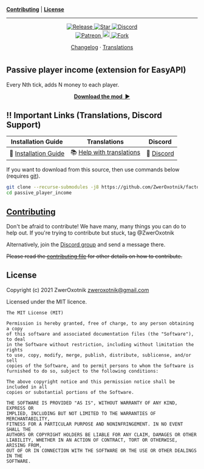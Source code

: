 **[Contributing](#contributing)** |
**[License](#license)**

---

<!-- <p align="center">
  <img
    width="144"
    src="thumbnail.png"
    alt="thumbnail"
  />
</p> -->

<p align="center">
  <a href="https://github.com/ZwerOxotnik/factorio-passive_player_income/tags">
    <img src="https://img.shields.io/github/tag/ZwerOxotnik/factorio-passive_player_income.svg?label=Release&color=FF5500" alt="Release">
  </a>
  <a href="https://github.com/ZwerOxotnik/factorio-passive_player_income/stargazers">
    <img src="https://img.shields.io/github/stars/ZwerOxotnik/factorio-passive_player_income.svg?label=Stars&color=F08125" alt="Star">
  </a>
  <a href="https://discord.gg/YyJVUCa">
    <img src="https://discordapp.com/api/guilds/480103519769067542/widget.png?style=shield" alt="Discord">
  <br/>
  <a href="https://www.patreon.com/ZwerOxotnik">
    <img src="https://ionicabizau.github.io/badges/patreon.svg" alt="Patreon">
  <a href="https://ko-fi.com/zweroxotnik">
    <img src="https://www.buymeacoffee.com/assets/img/guidelines/download-assets-sm-2.svg" height="20" alt="Buy me a coffee">
  <a href="http://github.com/ZwerOxotnik/factorio-passive_player_income/fork">
    <img src="https://img.shields.io/github/forks/ZwerOxotnik/factorio-passive_player_income.svg?label=Forks&color=7889DD" alt="Fork">
  </a>
</p>

<p align="center">
  <a href="changelog.txt">Changelog</a>
  ·
  <a href="https://crowdin.com/project/factorio-mods-localization">Translations</a>
</p>

<h1></h1>

<!-- Put your "fancy" image/video here -->
<!-- <img
  src=""
  align="right"
/> -->

Passive player income (extension for EasyAPI)
---------------------------------------------

Every Nth tick, adds N money to each player.

<p align="center">
  <a href="https://mods.factorio.com/mod/passive_player_income/downloads"><strong>Download the mod&nbsp;&nbsp;▶</strong></a>
</p>

‼️ Important Links (Translations, Discord Support)
---------------------------------------------------------------

| Installation Guide | Translations | Discord |
| ------------------ | ------------ | ------- |
| 📖 [Installation Guide](https://wiki.factorio.com/index.php?title=Installing_Mods) | 📚 [Help with translations](https://crowdin.com/project/factorio-mods-localization) | 🦜 [Discord][discord] |

If you want to download from this source, then use commands below (requires [git][git]).

```bash
git clone --recurse-submodules -j8 https://github.com/ZwerOxotnik/factorio-passive_player_income
cd passive_player_income
```

[Contributing](/CONTRIBUTING.md)
--------------------------------

Don't be afraid to contribute! We have many, many things you can do to help out. If you're trying to contribute but stuck, tag @ZwerOxotnik

Alternatively, join the [Discord group][Discord] and send a message there.

~~Please read the [contributing file](/CONTRIBUTING.md) for other details on how to contribute.~~

License
-------

Copyright (c) 2021 ZwerOxotnik <zweroxotnik@gmail.com>

Licensed under the MIT licence.

```
The MIT License (MIT)

Permission is hereby granted, free of charge, to any person obtaining a copy
of this software and associated documentation files (the "Software"), to deal
in the Software without restriction, including without limitation the rights
to use, copy, modify, merge, publish, distribute, sublicense, and/or sell
copies of the Software, and to permit persons to whom the Software is
furnished to do so, subject to the following conditions:

The above copyright notice and this permission notice shall be included in all
copies or substantial portions of the Software.

THE SOFTWARE IS PROVIDED "AS IS", WITHOUT WARRANTY OF ANY KIND, EXPRESS OR
IMPLIED, INCLUDING BUT NOT LIMITED TO THE WARRANTIES OF MERCHANTABILITY,
FITNESS FOR A PARTICULAR PURPOSE AND NONINFRINGEMENT. IN NO EVENT SHALL THE
AUTHORS OR COPYRIGHT HOLDERS BE LIABLE FOR ANY CLAIM, DAMAGES OR OTHER
LIABILITY, WHETHER IN AN ACTION OF CONTRACT, TORT OR OTHERWISE, ARISING FROM,
OUT OF OR IN CONNECTION WITH THE SOFTWARE OR THE USE OR OTHER DEALINGS IN THE
SOFTWARE.
```

[jq]: https://stedolan.github.io/jq/download/
[7z]: https://www.7-zip.org/download.html
[Discord]: https://discord.gg/YyJVUCa
[git]: https://git-scm.com/downloads
